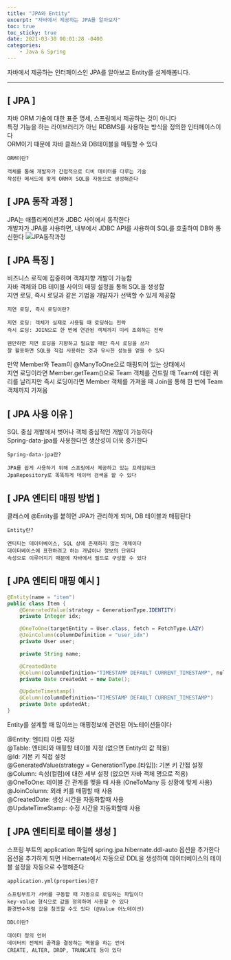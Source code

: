 ```yaml
---
title: "JPA와 Entity"
excerpt: "자바에서 제공하는 JPA를 알아보자"
toc: true
toc_sticky: true
date: 2021-03-30 00:01:28 -0400
categories: 
    - Java & Spring
---
```


자바에서 제공하는 인터페이스인 JPA를 알아보고 Entity를 설계해봅니다.
<hr/>

## [ JPA ]
자바 ORM 기술에 대한 표준 명세, 스프링에서 제공하는 것이 아니다<br>
특정 기능을 하는 라이브러리가 아닌 RDBMS를 사용하는 방식을 정의한 인터페이스이다<br>
ORM이기 때문에 자바 클래스와 DB테이블을 매핑할 수 있다
```
ORM이란? 

객체를 통해 개발자가 간접적으로 디비 데이터를 다루는 기술 
작성한 메서드에 맞게 ORM이 SQL을 자동으로 생성해준다
```

## [ JPA 동작 과정 ]
JPA는 애플리케이션과 JDBC 사이에서 동작한다 <br>
개발자가 JPA를 사용하면, 내부에서 JDBC API를 사용하여 SQL를 호출하여 DB와 통신한다
![JPA동작과정](https://user-images.githubusercontent.com/52072077/112945845-c48e7580-916f-11eb-81e3-d4cccecd229d.png)

## [ JPA 특징 ]
비즈니스 로직에 집중하며 객체지향 개발이 가능함<br>
자바 객체와 DB 테이블 사이의 매핑 설정을 통해 SQL을 생성함<br>
지연 로딩, 즉시 로딩과 같은 기법을 개발자가 선택할 수 있게 제공함<br>
```
지연 로딩, 즉시 로딩이란?

지연 로딩: 객체가 실제로 사용될 때 로딩하는 전략
즉시 로딩: JOIN으로 한 번에 연관된 객체까지 미리 조회하는 전략

웬만하면 지연 로딩을 지향하고 필요할 때만 즉시 로딩을 쓰자
잘 활용하면 SQL을 직접 사용하는 것과 유사한 성능을 얻을 수 있다
```
만약 Member와 Team이 @ManyToOne으로 매핑되어 있는 상태에서<br>
지연 로딩이라면 Member.getTeam()으로 Team 객체를 건드릴 때 Team에 대한 쿼리를 날리지만 즉시 로딩이라면 Member 객체를 가져올 때 Join을 통해 한 번에 Team 객체까지 가져옴


## [ JPA 사용 이유 ]
SQL 중심 개발에서 벗어나 객체 중심적인 개발이 가능하다<br>
Spring-data-jpa를 사용한다면 생산성이 더욱 증가한다<br>
```
Spring-data-jpa란?

JPA를 쉽게 사용하기 위해 스프링에서 제공하고 있는 프레임워크 
JpaRepository로 똑똑하게 데이터 검색을 할 수 있다
```

## [ JPA 엔티티 매핑 방법 ]
클래스에 @Entity를 붙히면 JPA가 관리하게 되며, DB 테이블과 매핑된다
```
Entity란?

엔티티는 데이터베이스, SQL 상에 존재하지 않는 개체이다
데이터베이스에 표현하려고 하는 개념이나 정보의 단위다
속성으로 이루어지기 때문에 자바에서 필드로 구성할 수 있다
```

## [ JPA 엔티티 매핑 예시 ]
```java
@Entity(name = "item")
public class Item {
    @GeneratedValue(strategy = GenerationType.IDENTITY)
    private Integer idx;

    @OneToOne(targetEntity = User.class, fetch = FetchType.LAZY)
    @JoinColumn(columnDefinition = "user_idx")
    private User user;

    private String name;

    @CreatedDate
    @Column(columnDefinition="TIMESTAMP DEFAULT CURRENT_TIMESTAMP", nullable = false)
    private Date createdAt = new Date();

    @UpdateTimestamp()
    @Column(columnDefinition="TIMESTAMP DEFAULT CURRENT_TIMESTAMP")
    private Date updatedAt;
}
```
Entity를 설계할 때 많이쓰는 매핑정보에 관련된 어노테이션들이다<br>

@Entity: 엔티티 이름 지정 
<br>
@Table: 엔티티와 매핑할 테이블 지정 (없으면 Entity의 값 적용)
<br>
@Id: 기본 키 직접 설정 
<br>
@GeneratedValue(strategy = GenerationType.[타입]): 기본 키 간접 설정
<br> 
@Column: 속성(컬럼)에 대한 세부 설정 (없으면 자바 객체 명으로 적용)
<br>
@OneToOne: 테이블 간 관계를 맺을 때 사용 (OneToMany 등 상황에 맞게 사용)
<br>
@JoinColumn: 외래 키를 매핑할 때 사용
<br>
@CreatedDate: 생성 시간을 자동화할때 사용
<br>
@UpdateTimeStamp: 수정 시간을 자동화할때 사용

## [ JPA 엔티티로 테이블 생성 ]
스프링 부트의 application 파일에 spring.jpa.hibernate.ddl-auto 옵션을 추가한다<br>
옵션을 추가하게 되면 Hibernate에서 자동으로 DDL을 생성하여 데이터베이스의 테이블 설정을 자동으로 수행해준다<br>
```
application.yml(properties)란?

스프링부트가 서버를 구동할 때 자동으로 로딩하는 파일이다 
key-value 형식으로 값을 정의하여 사용할 수 있다
환경변수처럼 값을 참조할 수도 있다 (@Value 어노테이션)

DDL이란?

데이터 정의 언어 
데이터의 전체의 골격을 결정하는 역할을 하는 언어
CREATE, ALTER, DROP, TRUNCATE 등이 있다
```
